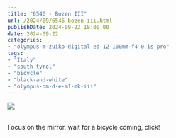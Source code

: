 ```yaml
---
title: "6546 - Bozen III"
url: /2024/09/6546-bozen-iii.html
publishDate: 2024-09-22 18:00:00
date: 2024-09-22
categories:
- "olympus-m-zuiko-digital-ed-12-100mm-f4-0-is-pro"
tags:
- "Italy"
- "south-tyrol"
- "bicycle"
- "black-and-white"
- "olympus-om-d-e-m1-mk-iii"
---
```

<div class="container">
<div class="center"><a target="_blank" href="https://d25zfm9zpd7gm5.cloudfront.net/1200x1200/2020/20200907_083122_lr.jpg"><img class="webfeedsFeaturedVisual" src="https://d25zfm9zpd7gm5.cloudfront.net/0600x0600/2020/20200907_083122_lr.jpg" /></a></div>
</div>
<br />

Focus on the mirror, wait for a bicycle coming, click!
